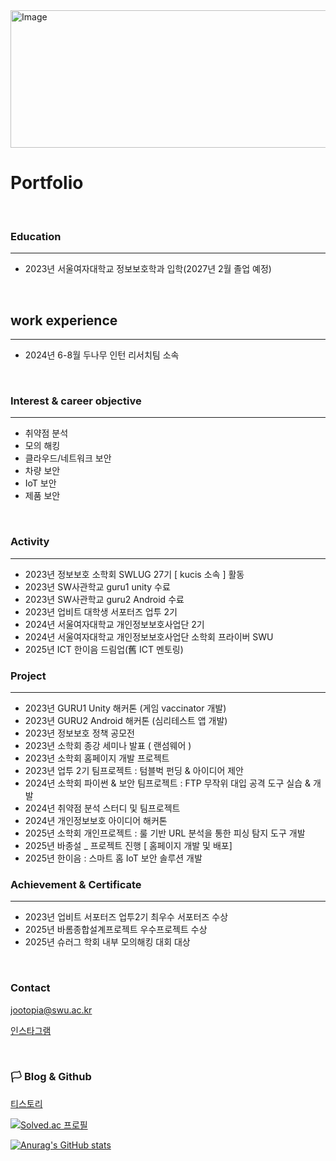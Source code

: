                                                                                                 
<img width="1112" height="220" alt="Image" src="https://github.com/user-attachments/assets/20b767e1-402f-45fc-95eb-e571be8c9b7d" />


# Portfolio
<br>

### Education
---
- 2023년 서울여자대학교 정보보호학과 입학(2027년 2월 졸업 예정)

<br>

## work experience
---
- 2024년 6-8월 두나무 인턴 리서치팀 소속

<br>

  ### Interest & career objective
---

- 취약점 분석
- 모의 해킹
- 클라우드/네트워크 보안
- 차량 보안
- IoT 보안
- 제품 보안

<br>

### Activity

---

- 2023년 정보보호 소학회 SWLUG 27기 [ kucis 소속 ] 활동
- 2023년 SW사관학교 guru1 unity 수료
- 2023년 SW사관학교 guru2 Android 수료
- 2023년 업비트 대학생 서포터즈 업투 2기
- 2024년 서울여자대학교 개인정보보호사업단 2기
- 2024년 서울여자대학교 개인정보보호사업단 소학회 프라이버 SWU
- 2025년 ICT 한이음 드림업(舊 ICT 멘토링)

### Project

---
- 2023년 GURU1 Unity  해커톤 (게임 vaccinator 개발)
- 2023년 GURU2 Android  해커톤 (심리테스트 앱 개발)
- 2023년 정보보호 정책 공모전
- 2023년 소학회 종강 세미나 발표 ( 랜섬웨어 )
- 2023년 소학회 홈페이지 개발 프로젝트
- 2023년 업투 2기 팀프로젝트 : 텀블벅 펀딩 & 아이디어 제안
- 2024년 소학회 파이썬 & 보안 팀프로젝트 : FTP 무작위 대입 공격 도구 실습 & 개발
- 2024년 취약점 분석 스터디 및 팀프로젝트
- 2024년 개인정보보호 아이디어 해커톤
- 2025년 소학회 개인프로젝트 : 룰 기반 URL 분석을 통한 피싱 탐지 도구 개발
- 2025년 바종설 _ 프로젝트 진행 [ 홈페이지 개발 및 배포]
- 2025년 한이음 : 스마트 홈 IoT 보안 솔루션 개발


### **Achievement & Certificate**

---

- 2023년 업비트 서포터즈  업투2기 최우수 서포터즈 수상
- 2025년 바롬종합설계프로젝트 우수프로젝트 수상
- 2025년 슈러그 학회 내부 모의해킹 대회 대상


<br>

### Contact

jootopia@swu.ac.kr

[인스타그램](https://www.instagram.com/im_jo0dy?igsh=MW5xeGNscDhkcDlibg==&utm_source=qr)

<br>

### 🏳️ Blog & Github

[티스토리](https://jootopia0808.tistory.com/)





























 [![Solved.ac 프로필](http://mazassumnida.wtf/api/v2/generate_badge?boj=jootopia0808)](https://solved.ac/jootopia)

 
 [![Anurag's GitHub stats](https://github-readme-stats.vercel.app/api?username=jo0dy)](https://github.com/jo0dy/github-readme-stats)
<!--
**Jo0dY/Jo0dy** is a ✨ _special_ ✨ repository because its `README.md` (this file) appears on your GitHub profile.

Here are some ideas to get you started:

- 🌱 I’m currently learning ...
- 😄 Pronouns: ...


